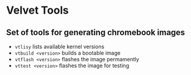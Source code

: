# Velvet Tools
## Set of tools for generating chromebook images

- ```vtlisy``` lists available kernel versions
- ```vtbuild <version>``` builds a bootable image
- ```vtflash <version>``` flashes the image permamently
- ```vttest <version>``` flashes the image for testing